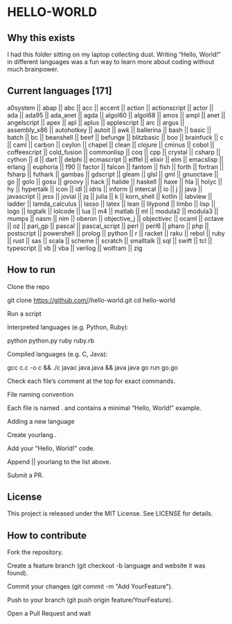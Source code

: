 # HELLO-WORLD

## Why this exists

I had this folder sitting on my laptop collecting dust. Writing “Hello, World!” in different languages was a fun way to learn more about coding without much brainpower.

## Current languages [171]

a0system || abap || abc || acc || accent || action || actionscript || actor || ada || ada95 || ada_anet || agda || algol60 || algol68 || amos || ampl || anet || angelscript || apex || apl || aplus || applescript || arc || argus || assembly_x86 || autohotkey || autoit || awk || ballerina || bash || basic || batch || bc || beanshell || beef || befunge || blitzbasic || boo || brainfuck || c || caml || carbon || ceylon || chapel || clean || clojure || cminus || cobol || coffeescript || cold_fusion || commonlisp || coq || cpp || crystal || csharp || cython || d || dart || delphi || ecmascript || eiffel || elixir || elm || emacslisp || erlang || euphoria || f90 || factor || falcon || fantom || fish || forth || fortran || fsharp || futhark || gambas || gdscript || gleam || glsl || gml || gnuoctave || go || golo || gosu || groovy || hack || halide || haskell || haxe || hla || holyc || hy || hypertalk || icon || idl || idris || inform || intercal || io || j || java || javascript || jess || jovial || jq || julia || k || korn_shell || kotlin || labview || ladder || lamda_calculus || lasso || latex || lean || lilypond || limbo || lisp || logo || logtalk || lolcode || lua || m4 || matlab || ml || modula2 || modula3 || mumps || nasm || nim || oberon || objective_j || objectivec || ocaml || octave || oz || pari_gp || pascal || pascal_script || perl || perl6 || pharo || php || postscript || powershell || prolog || python || r || racket || raku || rebol || ruby || rust || sas || scala || scheme || scratch || smalltalk || sql || swift || tcl || typescript || vb || vba || verilog || wolfram || zig

## How to run

Clone the repo

git clone https://github.com/<OWNER>/hello-world.git
cd hello-world

Run a script

Interpreted languages (e.g. Python, Ruby):

python python.py
ruby ruby.rb

Compiled languages (e.g. C, Java):

gcc c.c -o c && ./c
javac java.java && java java
go run go.go

Check each file’s comment at the top for exact commands.

File naming convention

Each file is named <language>.<extension> and contains a minimal “Hello, World!” example.

Adding a new language

Create yourlang.<ext>.

Add your “Hello, World!” code.

Append || yourlang to the list above.

Submit a PR.

## License

This project is released under the MIT License. See LICENSE for details.



## How to contribute

Fork the repository.

Create a feature branch (git checkout -b language and website it was found).

Commit your changes (git commit -m "Add YourFeature").

Push to your branch (git push origin feature/YourFeature).

Open a Pull Request and wait

